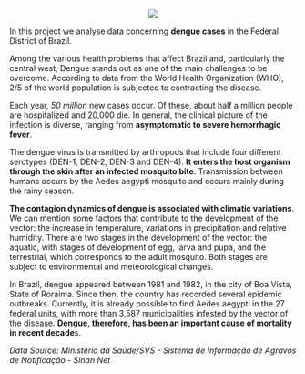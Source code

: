 <p align="center">
  <img src="BannersDengue.png" >
</p>

In this project we analyse data concerning **dengue cases** in the Federal District of Brazil. 

Among the various health problems that affect Brazil and, particularly the central west, Dengue stands out as one of the main challenges to be overcome. According to data from the World Health Organization (WHO), 2/5 of the world population is subjected to contracting the disease. 

Each year, *50 million* new cases occur. Of these, about half a million people are hospitalized and 20,000 die. In general, the clinical picture of the infection is diverse, ranging from **asymptomatic to severe hemorrhagic fever**.

The dengue virus is transmitted by arthropods that include four different serotypes (DEN-1, DEN-2, DEN-3 and DEN-4). **It enters the host organism through the skin after an infected mosquito bite**. Transmission between humans occurs by the Aedes aegypti mosquito and occurs mainly during the rainy season.

**The contagion dynamics of dengue is associated with climatic variations**. We can mention some factors that contribute to the development of the vector: the increase in temperature, variations in precipitation and relative humidity. There are two stages in the development of the vector: the aquatic, with stages of development of egg, larva and pupa, and the terrestrial, which corresponds to the adult mosquito. Both stages are subject to environmental and meteorological changes.

In Brazil, dengue appeared between 1981 and 1982, in the city of Boa Vista, State of Roraima. Since then, the country has recorded several epidemic outbreaks. Currently, it is already possible to find Aedes aegypti in the 27 federal units, with more than 3,587 municipalities infested by the vector of the disease. **Dengue, therefore, has been an important cause of mortality in recent decade**s.

*Data Source: Ministério da Saúde/SVS - Sistema de Informação de Agravos de Notificação - Sinan Net*
